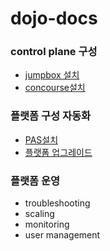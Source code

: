 # dojo-docs

### control plane 구성
- [jumpbox 설치](control.md)
- [concourse설치](concourse.md)
### 플랫폼 구성 자동화
- [PAS설치](installpcf.md)
- [플랫폼 업그레이드](upgradepas.md)


### 플랫폼 운영
- troubleshooting
- scaling
- monitoring
- user management


 

